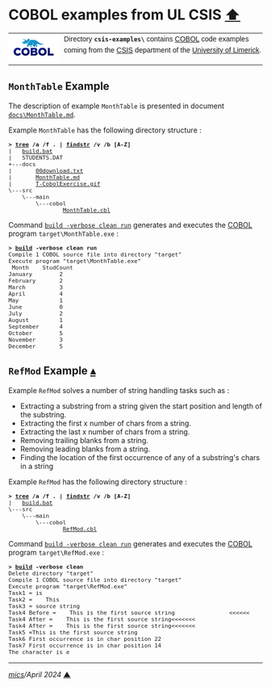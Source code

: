 # <span id="top">COBOL examples from UL CSIS</span> <span style="size:30%;"><a href="../README.md">⬆</a></span>

<table style="font-family:Helvetica;line-height:1.6;">
  <tr>
  <td style="border:0;padding:0 10px 0 0;min-width:100px;">
    <a href="https://www.mainframestechhelp.com/tutorials/cobol/introduction.htm" rel="external"><img style="border:0;width:100px;" src="../docs/images/cobol.png" width="100" alt="COBOL language"/></a>
  </td>
  <td style="border:0;padding:0;vertical-align:text-top;">
    Directory <strong><code>csis-examples\</code></strong> contains <a href="https://www.mainframestechhelp.com/tutorials/cobol/introduction.htm" rel="external" title="COBOL">COBOL</a> code examples coming from the <a href="https://www.csis.ul.ie/cobol/examples/">CSIS</a> department of the <a href="https://www.ul.ie/">University of Limerick</a>.
  </td>
  </tr>
</table>

## <span id="month_table">`MonthTable` Example</span>

The description of example `MonthTable` is presented in document [`docs\MonthTable.md`](./MonthTable/docs/MonthTable.md).

Example `MonthTable` has the following directory structure :

<pre style="font-size:80%;">
<b>&gt; <a href="https://learn.microsoft.com/en-us/windows-server/administration/windows-commands/tree">tree</a> /a /f . | <a href="https://learn.microsoft.com/en-us/windows-server/administration/windows-commands/findstr" rel="external">findstr</a> /v /b [A-Z]</b>
|   <a href="./MonthTable/build.bat">build.bat</a>
|   STUDENTS.DAT
+---docs
|       <a href="./MonthTable/docs/00download.txt">00download.txt</a>
|       <a href="./MonthTable/docs/MonthTable.md">MonthTable.md</a>
|       <a href="./MonthTable/docs/T-CobolExercise.gif">T-CobolExercise.gif</a>
\---src
    \---main
        \---cobol
                <a href="./MonthTable/src/main/cobol/MonthTable.cbl">MonthTable.cbl</a>
</pre>

Command [`build -verbose clean run`](./MonthTable/build.bat) generates and executes the [COBOL] program `target\MonthTable.exe` :

<pre style="font-size:80%;">
<b>&gt; <a href="./MonthTable/build.bat">build</a> -verbose clean run</b>
Compile 1 COBOL source file into directory "target"
Execute program "target\MonthTable.exe"
 Month    StudCount
January        2
February       2
March          3
April          4
May            1
June           0
July           2
August         1
September      4
October        5
November       3
December       5
</pre>

## <span id="ref_mod">`RefMod` Example</span> [**&#x25B4;**](#top)

Example `RefMod` solves a number of string handling tasks such as :
- Extracting a substring from a string given the start position and length of the substring.
- Extracting the first x number of chars from a string.
- Extracting the last x number of chars from a string.
- Removing trailing blanks from a string.
- Removing leading blanks from a string.
- Finding the location of the first occurrence of any of a substring's chars in a string

Example `RefMod` has the following directory structure :

<pre style="font-size:80%;">
<b>&gt; <a href="https://learn.microsoft.com/en-us/windows-server/administration/windows-commands/tree" rel="external">tree</a> /a /f . | <a href="https://learn.microsoft.com/en-us/windows-server/administration/windows-commands/findstr" rel="external">findstr</a> /v /b [A-Z]</b>
|   <a href="./RefMod/build.bat">build.bat</a>
\---src
    \---main
        \---cobol
                <a href="./RefMod/src/main/cobol/RefMod.cbl">RefMod.cbl</a>
</pre>

Command [`build -verbose clean run`](./RefMod/build.bat) generates and executes the [COBOL] program `target\RefMod.exe` :

<pre style="font-size:80%;">
<b>&gt; <a href="./RefMod/build.bat">build</a> -verbose clean </b>
Delete directory "target"
Compile 1 COBOL source file into directory "target"
Execute program "target\RefMod.exe"
Task1 = is
Task2 =    This
Task3 = source string
Task4 Before =    This is the first source string                <<<<<<
Task4 After =    This is the first source string<<<<<<<
Task4 After =    This is the first source string<<<<<<<
Task5 =This is the first source string
Task6 First occurrence is in char position 22
Task7 First occurrence is in char position 14
The character is e
</pre>

***

*[mics](https://lampwww.epfl.ch/~michelou/)/April 2024* [**&#9650;**](#top)
<span id="bottom">&nbsp;</span>

<!-- link refs -->

[cobol]: https://
